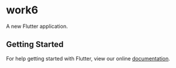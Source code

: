 # work6

A new Flutter application.

## Getting Started

For help getting started with Flutter, view our online
[documentation](https://flutter.io/).
